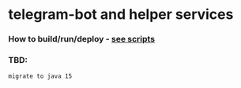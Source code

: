 # telegram-bot and helper services

### How to build/run/deploy - [see scripts](https://github.com/jarqprog/svaboda-telegram-bot-1/tree/master/scripts)

### TBD:
    migrate to java 15
